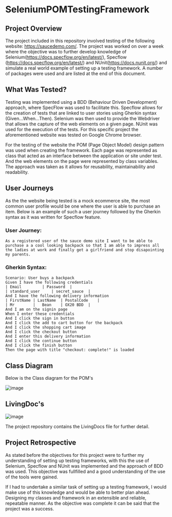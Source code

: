 # SeleniumPOMTestingFramework

## Project Overview

The project included in this repository involved testing of the following website: https://saucedemo.com/. The project was worked on over a week where the objective was to  further develop knowledge of Selenium(https://docs.specflow.org/en/latest/), Specflow (https://docs.specflow.org/en/latest/)  and NUnit(https://docs.nunit.org/) and simulate a real world example of setting up a testing framework. A number of packages were used and are listed at the end of this document. 

## What Was Tested?

Testing was implemented  using a BDD (Behaviour Driven Development) approach, where SpecFlow was used to facilitate this. Specflow allows for the creation of tests that are linked to user stories using Gherkin syntax (Given...When...Then). Selenium was then used to provide the Webdriver  that allows the capture of the web elements on a given page.  NUnit was used for the execution of the tests. For this specific project the aforementioned website was tested on Google Chrome browser.

 For the testing of the website the POM (Page Object Model) design pattern was used when creating the framework. Each page was represented as class that acted as an interface between the application or site under test. And the web elements on the page were represented by class variables. The approach was taken as it allows for reusability, maintainability and readability. 


## User Journeys

As the the website being tested is a mock ecommerce site, the most common user profile would be one where the user is able to purchase an item. Below is an example of such a user journey followed by the Gherkin syntax as it was written for Specflow feature. 

### User Journey: 

```
As a registered user of the sauce demo site I want to be able to purchase a a cool looking backpack so that I am able to impress all the ladies at work and finally get a girlfriend and stop disapointing my parents. 
```

### Gherkin Syntax:

```
Scenario: User buys a backpack 
Given I have the following credentials
| Email			| Password	| 
| standard_user		| secret_sauce	|
And I have the following delivery information
| FirstName	| LastName	| PostalCode	|
| Mr		|   Bean	| OX20 BDD	|
And I am on the signin page
When I enter these credentials
And I click the sign in button
And I click the add to cart button for the backpack
And I click the shopping cart image
And I click the checkout button
And I enter this delivery information
And I click the continue button
And I click the finish button
Then the page with title "checkout: complete!" is loaded
```

## Class Diagram

Below is the Class diagram for the POM's

![image](https://user-images.githubusercontent.com/33132105/134585328-2df1e37a-3d6c-4e9b-979f-9cbebd1c943d.png)
## LivingDoc's
![image](https://user-images.githubusercontent.com/33132105/134585459-90bd8a06-fe38-4ce5-bf1a-4fc16602ea6e.png)

The project repository contains the LivingDocs file for further detail.

## Project Retrospective

As stated before the objectives for this project were to further my understanding of setting up testing frameworks, with this the use of Selenium, Specflow and NUnit was implemented and the approach of BDD was used. This objective was fullfilled and a good understanding of the use of the tools were gained. 

If I had to undertake a similar task of setting up a testing framework, I would make use of this knowledge and would be able to better plan ahead. Designing my classes and framework in an extensible and reliable, repeatable manner. As the objective was complete it can be said that the project was a success. 
